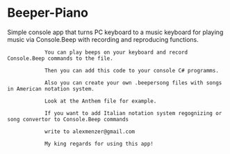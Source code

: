 # Beeper-Piano
Simple console app that turns PC keyboard to a music keyboard for playing music via Console.Beep with recording and reproducing functions.

                You can play beeps on your keyboard and record Console.Beep commands to the file.
                
                Then you can add this code to your console C# programms.
                
                Also you can create your own .beepersong files with songs in American notation system.
                
                Look at the Anthem file for example.
                
                If you want to add Italian notation system regognizing or song convertor to Console.Beep commands
                
                write to alexmenzer@gmail.com
                
                My king regards for using this app!

